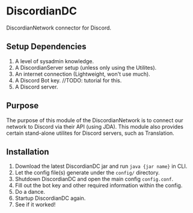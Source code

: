 # DiscordianDC
DiscordianNetwork connector for Discord.

## Setup Dependencies
1. A level of sysadmin knowledge.
2. A DiscordianServer setup (unless only using the Utilites).
3. An internet connection (Lightweight, won't use much).
4. A Discord Bot key. //TODO: tutorial for this.
5. A Discord server.

## Purpose
The purpose of this module of the DiscordianNetwork is to connect our network to Discord via their API (using JDA).
This module also provides certain stand-alone utilites for Discord servers, such as Translation.

## Installation
1. Download the latest DiscordianDC jar and run `java {jar name}` in CLI.
2. Let the config file(s) generate under the `config/` directory.
3. Shutdown DiscordianDC and open the main config `config.conf`.
4. Fill out the bot key and other required information within the config.
5. Do a dance.
6. Startup DiscordianDC again. 
7. See if it worked!
